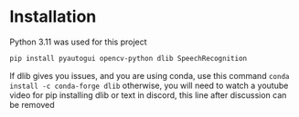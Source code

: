 # Installation

Python 3.11 was used for this project

```bash
pip install pyautogui opencv-python dlib SpeechRecognition
```

If dlib gives you issues, and you are using conda, use this command `conda install -c conda-forge dlib` otherwise, you will need to watch a youtube video for pip installing dlib or text in discord, this line after discussion can be removed
